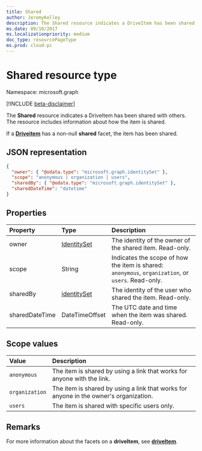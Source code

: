 ```yaml
---
title: Shared
author: JeremyKelley
description: The Shared resource indicates a DriveItem has been shared with others.
ms.date: 09/10/2017
ms.localizationpriority: medium
doc_type: resourcePageType
ms.prod: cloud-pc
---
```

# Shared resource type

Namespace: microsoft.graph

[!INCLUDE [beta-disclaimer](../../includes/beta-disclaimer.md)]

The **Shared** resource indicates a DriveItem has been shared with others.
The resource includes information about how the item is shared.

If a [**Driveitem**](driveitem.md) has a non-null **shared** facet, the item has been shared.

## JSON representation

<!-- {
  "blockType": "resource",
  "@odata.type": "microsoft.graph.shared",
  "optionalProperties": [ "sharedBy", "sharedDateTime" ]
}-->

```json
{
  "owner": { "@odata.type": "microsoft.graph.identitySet" },
  "scope": "anonymous | organization | users",
  "sharedBy": { "@odata.type": "microsoft.graph.identitySet" },
  "sharedDateTime": "datetime"
}
```

## Properties

| Property       | Type                          | Description
| :------------- |:------------------------------|:----------------------------
| owner          | [IdentitySet](identityset.md) | The identity of the owner of the shared item. Read-only.
| scope          | String                        | Indicates the scope of how the item is shared: `anonymous`, `organization`, or `users`. Read-only.
| sharedBy       | [identitySet](identityset.md) | The identity of the user who shared the item. Read-only.
| sharedDateTime | DateTimeOffset                | The UTC date and time when the item was shared. Read-only.

## Scope values

| Value          | Description                                                                           |
|:---------------|:--------------------------------------------------------------------------------------|
| `anonymous`    | The item is shared by using a link that works for anyone with the link.               |
| `organization` | The item is shared by using a link that works for anyone in the owner's organization. |
| `users`        | The item is shared with specific users only.                                          |

## Remarks

For more information about the facets on a **driveItem**, see [**driveItem**](driveitem.md).

<!--
{
  "type": "#page.annotation",
  "description": "The shared facet provides info about shared items.",
  "keywords": "shared,share,item,facet,onedrive",
  "section": "documentation",
  "tocPath": "Facets/Shared",
  "suppressions": []
}
-->


